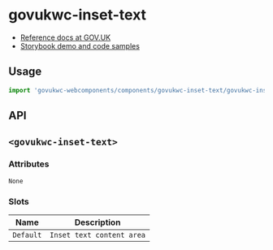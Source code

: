 # govukwc-inset-text

- [Reference docs at GOV.UK](https://design-system.service.gov.uk/components/inset-text/)
- [Storybook demo and code samples](http://tgreyuk.github.io/govuk-webcomponents/storybook/?path=/story/inset-text/)

## Usage

```javascript
import 'govukwc-webcomponents/components/govukwc-inset-text/govukwc-inset-text';
```

## API

## `<govukwc-inset-text>`

### Attributes

    None
    

### Slots

| Name  |  Description     |
|-----------|-----------|
| `Default` | `Inset text content area` |

